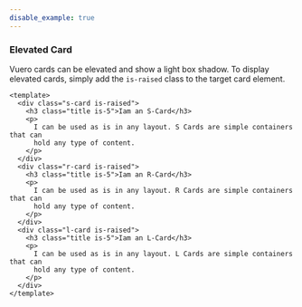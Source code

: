 ```yaml
---
disable_example: true
---
```


### Elevated Card

Vuero cards can be elevated and show a light box shadow.
To display elevated cards, simply add the `is-raised`
class to the target card element.

<!--code-->

```vue
<template>
  <div class="s-card is-raised">
    <h3 class="title is-5">Iam an S-Card</h3>
    <p>
      I can be used as is in any layout. S Cards are simple containers that can
      hold any type of content.
    </p>
  </div>
  <div class="r-card is-raised">
    <h3 class="title is-5">Iam an R-Card</h3>
    <p>
      I can be used as is in any layout. R Cards are simple containers that can
      hold any type of content.
    </p>
  </div>
  <div class="l-card is-raised">
    <h3 class="title is-5">Iam an L-Card</h3>
    <p>
      I can be used as is in any layout. L Cards are simple containers that can
      hold any type of content.
    </p>
  </div>
</template>
```

<!--/code-->
